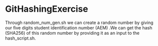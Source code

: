 # GitHashingExercise
Through random_num_gen.sh we can create a random number by giving our five digits student identification number (AEM) .We can get the hash (SHA256) of this random number by providing it as an input to the hash_script.sh.
